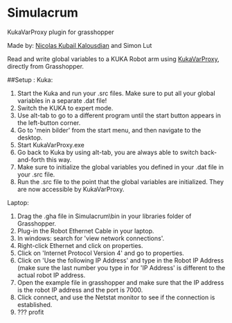 # Simulacrum
 KukaVarProxy plugin for grasshopper
 
 Made by: [Nicolas Kubail Kalousdian](https://github.com/t3ch-support) and Simon Lut
 
 Read and write global variables to a KUKA Robot arm using [KukaVarProxy](https://github.com/ImtsSrl/KUKAVARPROXY), directly from Grasshopper.

##Setup :
Kuka:
1. Start the Kuka and run your .src files. Make sure to put all your global variables in a separate .dat file!
2. Switch the KUKA to expert mode. 
3. Use alt-tab to go to a different program until the start button appears in the left-button corner.
4. Go to 'mein bilder' from the start menu, and then navigate to the desktop.
5. Start KukaVarProxy.exe
6. Go back to Kuka by using alt-tab, you are always able to switch back-and-forth this way.
7. Make sure to initialize the global variables you defined in your .dat file in your .src file.
8. Run the .src file to the point that the global variables are initialized. They are now accessible by KukaVarProxy.

Laptop:
1. Drag the .gha file in Simulacrum\bin in your libraries folder of Grasshopper.
2. Plug-in the Robot Ethernet Cable in your laptop.
2. In windows: search for 'view network connections'.
3. Right-click Ethernet and click on properties.
4. Click on 'Internet Protocol Version 4' and go to properties.
5. Click on 'Use the following IP Address' and type in the Robot IP Address
(make sure the last number you type in for 'IP Address' is different to the actual robot IP address.
6. Open the example file in grasshopper and make sure that the IP address is the robot IP address and the port is 7000.
7. Click connect, and use the Netstat monitor to see if the connection is established.
8. ??? profit

